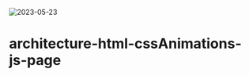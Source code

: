![2023-05-23](https://github.com/caiomelotec/architecture-html-cssAnimations-js-page/assets/74388750/04c9e3f0-ffe3-422f-aea2-1430192f7b66)
# architecture-html-cssAnimations-js-page

